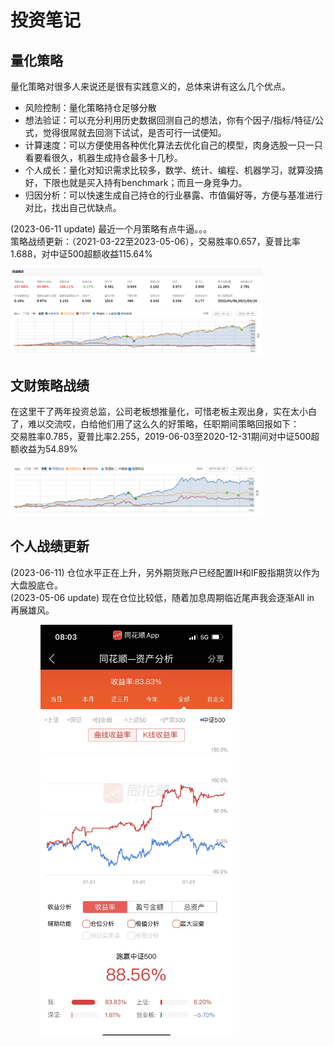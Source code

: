 # 投资笔记

## 量化策略
量化策略对很多人来说还是很有实践意义的，总体来讲有这么几个优点。
  - 风险控制：量化策略持仓足够分散
  - 想法验证：可以充分利用历史数据回测自己的想法，你有个因子/指标/特征/公式，觉得很屌就去回测下试试，是否可行一试便知。
  - 计算速度：可以方便使用各种优化算法去优化自己的模型，肉身选股一只一只看要看很久，机器生成持仓最多十几秒。
  - 个人成长：量化对知识需求比较多，数学、统计、编程、机器学习，就算没搞好，下限也就是买入持有benchmark；而且一身竞争力。
  - 归因分析：可以快速生成自己持仓的行业暴露、市值偏好等，方便与基准进行对比，找出自己优缺点。
  
(2023-06-11 update) 最近一个月策略有点牛逼。。。  
策略战绩更新：（2021-03-22至2023-05-06），交易胜率0.657，夏普比率1.688，对中证500超额收益115.64%  

<div align=center style="width:80%">
<img src="../imgs/strategy.png" />
</div>



## 文财策略战绩
在这里干了两年投资总监，公司老板想推量化，可惜老板主观出身，实在太小白了，难以交流哎，白给他们用了这么久的好策略，任职期间策略回报如下：  
交易胜率0.785，夏普比率2.255，2019-06-03至2020-12-31期间对中证500超额收益为54.89%
<div align=center style="width:80%">
<img src="../imgs/wencai_return.png" />
</div>


## 个人战绩更新  
(2023-06-11) 仓位水平正在上升，另外期货账户已经配置IH和IF股指期货以作为大盘股底仓。  
(2023-05-06 update) 现在仓位比较低，随着加息周期临近尾声我会逐渐All in 再展雄风。  

<div align=center style="width:80%">
<img src="../imgs/my.png" />
</div>
